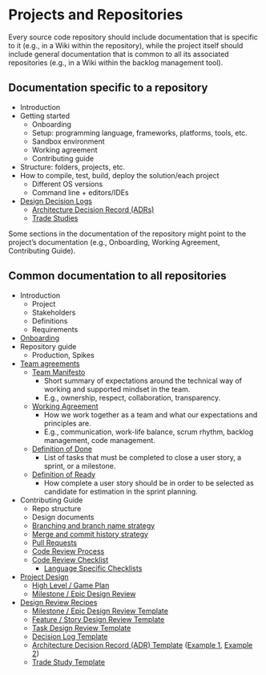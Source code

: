 # Projects and Repositories

Every source code repository should include documentation that is specific to it (e.g., in a Wiki within the repository), while the project itself should include general documentation that is common to all its associated repositories (e.g., in a Wiki within the backlog management tool).

## Documentation specific to a repository

- Introduction
- Getting started
  - Onboarding
  - Setup: programming language, frameworks, platforms, tools, etc.
  - Sandbox environment
  - Working agreement
  - Contributing guide
- Structure: folders, projects, etc.
- How to compile, test, build, deploy the solution/each project
  - Different OS versions
  - Command line + editors/IDEs
- [Design Decision Logs](../../design/design-reviews/decision-log/README.md)
  - [Architecture Decision Record (ADRs)](../../design/design-reviews/decision-log/README.md#architecture-decision-record-(ADR))
  - [Trade Studies](../../design/design-reviews/trade-studies/README.md)

Some sections in the documentation of the repository might point to the project’s documentation (e.g., Onboarding, Working Agreement, Contributing Guide).

## Common documentation to all repositories

- Introduction
  - Project
  - Stakeholders
  - Definitions
  - Requirements
- [Onboarding](../../developer-experience/recipes/onboarding-guide-template.md)
- Repository guide
  - Production, Spikes
- [Team agreements](../../agile-development/advanced-topics/team-agreements/README.md)
  - [Team Manifesto](../../agile-development/advanced-topics/team-agreements/team-manifesto.md)
    - Short summary of expectations around the technical way of working and supported mindset in the team.
    - E.g., ownership, respect, collaboration, transparency.
  - [Working Agreement](../../agile-development/advanced-topics/team-agreements/working-agreements.md)
    - How we work together as a team and what our expectations and principles are.
    - E.g., communication, work-life balance, scrum rhythm, backlog management, code management.
  - [Definition of Done](../../agile-development/advanced-topics/team-agreements/definition-of-done.md)
    - List of tasks that must be completed to close a user story, a sprint, or a milestone.
  - [Definition of Ready](../../agile-development/advanced-topics/team-agreements/definition-of-ready.md)
    - How complete a user story should be in order to be selected as candidate for estimation in the sprint planning.
- Contributing Guide
  - Repo structure
  - Design documents
  - [Branching and branch name strategy](../../source-control/naming-branches.md)
  - [Merge and commit history strategy](../../source-control/merge-strategies.md)
  - [Pull Requests](./pull-requests.md)
  - [Code Review Process](../../code-reviews/README.md)
  - [Code Review Checklist](../../code-reviews/process-guidance/reviewer-guidance.md)
    - [Language Specific Checklists](../../code-reviews/recipes/README.md)
- [Project Design](../../design/design-reviews/README.md)
  - [High Level / Game Plan](../../design/design-reviews/recipes/high-level-design-recipe.md)
  - [Milestone / Epic Design Review](../../design/design-reviews/recipes/milestone-epic-design-review-recipe.md)
- [Design Review Recipes](../../design/design-reviews/README.md#Recipes)
  - [Milestone / Epic Design Review Template](../../design/design-reviews/recipes/milestone-epic-design-review-template.md)
  - [Feature / Story Design Review Template](../../design/design-reviews/recipes/feature-story-design-review-template.md)
  - [Task Design Review Template](../../design/design-reviews/recipes/task-design-review-template.md)
  - [Decision Log Template](../../design/design-reviews/decision-log/doc/decision-log.md)
  - [Architecture Decision Record (ADR) Template](../../design/design-reviews/decision-log/README.md#architecture-decision-record-(ADR)) ([Example 1](../../design/design-reviews/decision-log/doc/adr/0001-record-architecture-decisions.md), 
    [Example 2](../../design/design-reviews/decision-log/doc/adr/0002-app-level-logging.md))
  - [Trade Study Template](../../design/design-reviews/trade-studies/template.md)
